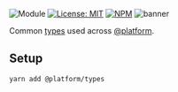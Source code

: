 ![Module](https://img.shields.io/badge/%40platform-types-%23EA4E7E.svg)
[![License: MIT](https://img.shields.io/badge/license-MIT-blue.svg)](https://opensource.org/licenses/MIT)
[![NPM](https://img.shields.io/npm/v/@platform/types.svg?colorB=blue&style=flat)](https://www.npmjs.com/package/@platform/types)
![banner](https://uih.sfo2.digitaloceanspaces.com/%40platform/repo-banners/types.png)

Common [types](https://www.typescriptlang.org) used across [@platform](https://www.npmjs.com/org/platform).

## Setup

    yarn add @platform/types 

